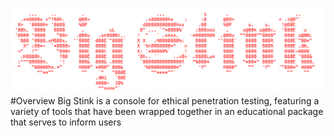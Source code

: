 ![It's getting stinky](red_ascii_art_logo.png)
#Overview
Big Stink is a console for ethical penetration testing, featuring a 
variety of tools that have been wrapped together in an educational package 
that serves to inform users
